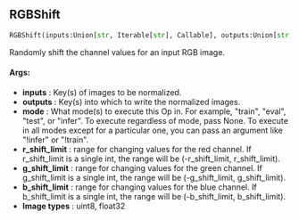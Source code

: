 ## RGBShift
```python
RGBShift(inputs:Union[str, Iterable[str], Callable], outputs:Union[str, Iterable[str]], mode:Union[NoneType, str, Iterable[str]]=None, r_shift_limit:Union[int, Tuple[int, int]]=20, g_shift_limit:Union[int, Tuple[int, int]]=20, b_shift_limit:Union[int, Tuple[int, int]]=20)
```
Randomly shift the channel values for an input RGB image.



#### Args:

* **inputs** :  Key(s) of images to be normalized.
* **outputs** :  Key(s) into which to write the normalized images.
* **mode** :  What mode(s) to execute this Op in. For example, "train", "eval", "test", or "infer". To execute            regardless of mode, pass None. To execute in all modes except for a particular one, you can pass an argument            like "!infer" or "!train".
* **r_shift_limit** :  range for changing values for the red channel. If r_shift_limit is a single int, the range            will be (-r_shift_limit, r_shift_limit).
* **g_shift_limit** :  range for changing values for the green channel. If g_shift_limit is a single int, the range            will be (-g_shift_limit, g_shift_limit).
* **b_shift_limit** :  range for changing values for the blue channel. If b_shift_limit is a single int, the range            will be (-b_shift_limit, b_shift_limit).
* **Image types** :         uint8, float32    